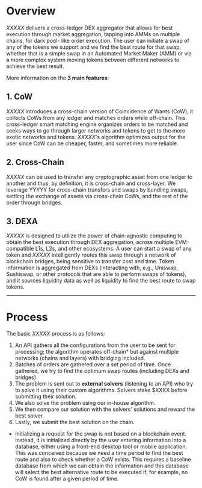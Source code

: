 # Overview

_XXXXX_ delivers a cross-ledger DEX aggregator that allows for best execution through market aggregation, tapping into AMMs on multiple chains, for dark pool- like order execution. The user can initiate a swap of any of the tokens we support and we find the best route for that swap, whether that is a simple swap in an Automated Market Maker (AMM) or via a more complex system moving tokens between different networks to achieve the best result.

More information on the **3 main features**:

## 1.	CoW

_XXXXX_ introduces a cross-chain version of Coincidence of Wants (CoW), it collects CoWs from any ledger and matches orders while off-chain. This cross-ledger smart matching engine organizes orders to be matched and seeks ways to go through larger networks and tokens to get to the more exotic networks and tokens. _XXXXX_'s algorithm optimizes output for the user since CoW can be cheaper, faster, and sometimes more reliable.

## 2. Cross-Chain
_XXXXX_ can be used to transfer any cryptographic asset from one ledger to another and thus, by definition, it is cross-chain and cross-layer. We leverage YYYYY for cross-chain transfers and swaps by bundling swaps, settling the exchange of assets via cross-chain CoWs, and the rest of the order through bridges.

## 3. DEXA
_XXXXX_ is designed to utilize the power of chain-agnostic computing to obtain the best execution through DEX aggregation, across multiple EVM-compatible L1s, L2s, and other ecosystems. A user can start a swap of any token and _XXXXX_ intelligently routes this swap through a network of blockchain bridges, being sensitive to transfer cost and time. Token information is aggregated from DEXs (interacting with, e.g., Uniswap, Sushiswap, or other protocols that are able to perform swaps of tokens), and it sources liquidity data as well as liquidity to find the best route to swap tokens. 
 
   ___
   
# Process

The basic _XXXXX_ process is as follows:

1. An API gathers all the configurations from the user to be sent for processing; the algorithm operates off-chain* but against multiple networks (chains and layers) with bridging included.
2. Batches of orders are gathered over a set period of time. Once gathered, we try to find the optimum swap routes (including DEXs and bridges)
3. The problem is sent out to **external solvers** (listening to an API) who try to solve it using their custom algorithms. Solvers stake $XXXX before submitting their solution.
4. We also solve the problem using our in-house algorithm.
5. We then compare our solution with the solvers' solutions and reward the best solver.
6. Lastly, we submit the best solution on the chain.

* Initializing a request for the swap is not based on a blockchain event. Instead, it is initialized directly by the user entering information into a database, either using a front-end desktop tool or mobile application. This was conceived because we need a time period to find the best route and also to check whether a CoW exists. This requires a baseline database from which we can obtain the information and this database will select the best alternative route to be executed if, for example, no CoW is found after a given period of time.
